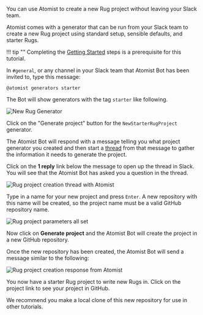 You can use Atomist to create a new Rug project without leaving your Slack team.

Atomist comes with a generator that can be run from your Slack team to create
a new Rug project using standard setup, sensible defaults, and starter
Rugs.

!!! tip ""
    Completing the [Getting Started][getting-started] steps is a prerequisite for this tutorial.

[getting-started]: /getting-started/index.md

In `#general`, or any channel in your Slack team that Atomist Bot has
been invited to, type this message:

```
@atomist generators starter
```

The Bot will show generators with the tag `starter` like following.

<div class="ss-container">
  <img src="../images/new-rug-generator.png" alt="New Rug Generator" class="ss-medium">
</div>

Click on the "Generate project" button for the `NewStarterRugProject` generator.

The Atomist Bot will respond with a message telling you what project
generator you created and then start a [thread][] from that message to
gather the information it needs to generate the project.

Click on the **1 reply** link below the message to open up the thread in Slack.
You will see that the Atomist Bot has asked you a question in the thread.

[thread]: https://get.slack.help/hc/en-us/articles/115000769927-Message-threads

<div class="ss-container">
  <img src="../images/rug-project-creation-thread-start.png" alt="Rug project creation thread with Atomist" class="ss-x-small">
</div>

Type in a name for your new project and press `Enter`.  A new
repository with this name will be created, so the project name must be
a valid GitHub repository name.

<div class="ss-container">
  <img src="../images/create-rug-project-parameters.png" alt="Rug project parameters all set" class="ss-x-small">
</div>

Now click on **Generate project** and the Atomist Bot will create the
project in a new GitHub repository.

Once the new repository has been created, the Atomist Bot will send a message
similar to the following:

<div class="ss-container">
  <img src="../images/rug-project-creation-response.png" alt="Rug project creation response from Atomist" class="ss-medium">
</div>

You now have a starter Rug project to write new Rugs in. Click on the project link
to see your project in GitHub.

We recommend you make a local clone of this new repository for use in other tutorials.
